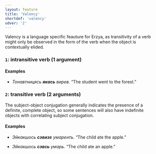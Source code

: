 ```yaml
---
layout: feature
title: 'Valency'
shortdef: 'valency'
udver: '2'
---
```


Valency is a language specific feauture for Erzya, as transitivity of a verb might only be observed in the form of the verb when the object is contextually elided.

### <a name="1">`1`</a>: intransitive verb (1 argument)

#### Examples

* _Тонавтницясь <b>якась</b> вирев._ “The student went to the forest.”

### <a name="2">`2`</a>: transitive verb (2 arguments)

The subject-object conjugation generally indicates the presence of a definite, complete object, so some sentences will also have indefinite objects with correlating subject conjugation.

#### Examples

* _Эйкакшось <b>сэвизе</b> умаренть._ “The child ate the apple.”

* _Эйкакшось <b>сэвсь</b> умарь._ “The child ate an apple.”

<!-- Interlanguage links updated St lis 3 20:58:31 CET 2021 -->
